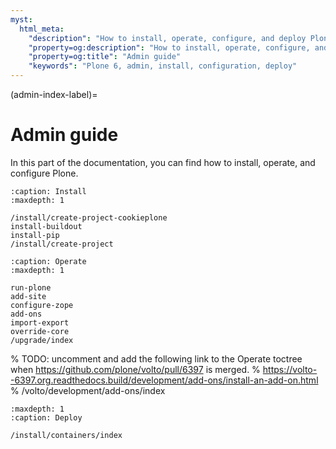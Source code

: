```yaml
---
myst:
  html_meta:
    "description": "How to install, operate, configure, and deploy Plone 6"
    "property=og:description": "How to install, operate, configure, and deploy Plone 6"
    "property=og:title": "Admin guide"
    "keywords": "Plone 6, admin, install, configuration, deploy"
---
```


(admin-index-label)=

# Admin guide

In this part of the documentation, you can find how to install, operate, and configure Plone.


```{toctree}
:caption: Install
:maxdepth: 1

/install/create-project-cookieplone
install-buildout
install-pip
/install/create-project
```

```{toctree}
:caption: Operate
:maxdepth: 1

run-plone
add-site
configure-zope
add-ons
import-export
override-core
/upgrade/index
```
% TODO: uncomment and add the following link to the Operate toctree when https://github.com/plone/volto/pull/6397 is merged.
% https://volto--6397.org.readthedocs.build/development/add-ons/install-an-add-on.html
% /volto/development/add-ons/index


```{toctree}
:maxdepth: 1
:caption: Deploy

/install/containers/index
```

